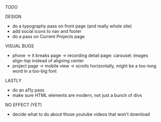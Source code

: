 TODO

DESIGN
- do a typography pass on front page (and really whole site)
- add social icons to nav and footer
- do a pass on Current Projects page

VISUAL BUGS
- phone → it breaks page → recording detail page: carousel: images align-top instead of aligning center
- project page → mobile view → scrolls horizontally, might be a too-long word in a too-big font

LASTLY
- do an a11y pass
- make sure HTML elements are modern, not just a bunch of divs

NO EFFECT (YET)
- decide what to do about those youtube videos that won't download